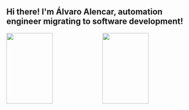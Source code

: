 ## Hi there! I'm Álvaro Alencar, automation engineer migrating to software development!

<div>
  <img height="185em" width="49%" src="https://github-readme-stats.vercel.app/api?username=alvaroallencar&count_private=true&show_icons=true&theme=merko" />
  <img height="185em" width="49%" src="https://github-readme-stats.vercel.app/api/top-langs/?username=alvaroallencar&layout=compact&langs_count=5&theme=merko&count_private=true" />
</div>  
